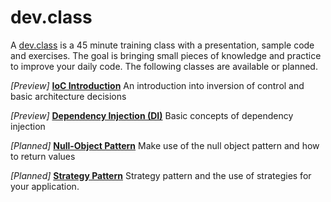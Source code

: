 # dev.class

A [dev.class](https://gitpitch.com/CodeQualityCoach/dev.class) is a 45 minute training class with a presentation, sample code and exercises. The goal is bringing small pieces of knowledge and practice to improve your daily code. The following classes are available or planned.

*[Preview]* **[IoC Introduction](https://gitpitch.com/CodeQualityCoach/dev.class?p=ioc-introduction)** An introduction into inversion of control and basic architecture decisions

*[Preview]* **[Dependency Injection (DI)](https://gitpitch.com/CodeQualityCoach/dev.class?p=di)** Basic concepts of dependency injection

*[Planned]* **[Null-Object Pattern](https://gitpitch.com/CodeQualityCoach/dev.class?p=pattern-nullobject)** Make use of the null object pattern and how to return values

*[Planned]* **[Strategy Pattern](https://gitpitch.com/CodeQualityCoach/dev.class?p=pattern-strategy)** Strategy pattern and the use of strategies for your application. 

